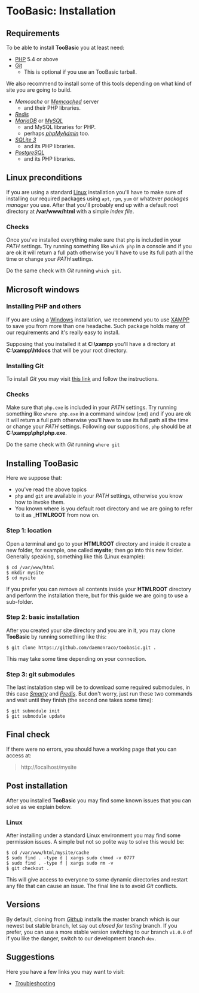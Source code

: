 # TooBasic: Installation
## Requirements
To be able to install __TooBasic__ you at least need:

* [PHP](http://php.net/) 5.4 or above
* [Git](https://git-scm.com/)
	* This is optional if you use an TooBasic tarball.

We also recommend to install some of this tools depending on what kind of site you
are going to build.

* _Memcache_ or [_Memcached_](http://memcached.org/) server
	* and their PHP libraries.
* [_Redis_](http://redis.io/)
* [_MariaDB_](https://mariadb.org/) or [_MySQL_](https://www.mysql.com/)
	* and MySQL libraries for PHP.
	* perhaps [_phpMyAdmin_](https://www.phpmyadmin.net/) too.
* [_SQLite 3_](https://www.sqlite.org/)
	* and its PHP libraries.
* [_PostgreSQL_](http://www.postgresql.org/)
	* and its PHP libraries.

## Linux preconditions
If you are using a standard [Linux](https://www.linux.com/) installation you'll
have to make sure of installing our required packages using `apt`, `rpm`, `yum` or
whatever _packages manager_ you use.
After that you'll probably end up with a default root directory at
__/var/www/html__ with a simple _index file_.

### Checks
Once you've installed everything make sure that `php` is included in your _PATH_
settings.
Try running something like `which php` in a console and if you are ok it will
return a full path otherwise you'll have to use its full path all the time or
change your _PATH_ settings.

Do the same check with _Git_ running `which git`.

## Microsoft windows
### Installing PHP and others
If you are using a [Windows](http://www.microsoft.com/en-us/windows) installation,
we recommend you to use [XAMPP](https://www.apachefriends.org/index.html) to save
you from more than one headache.
Such package holds many of our requirements and it's really easy to install.

Supposing that you installed it at __C:\xampp__ you'll have a directory at
__C:\xampp\htdocs__ that will be your root directory.

### Installing Git
To install _Git_ you may visit [this link](https://git-scm.com/download/win) and
follow the instructions.

### Checks
Make sure that `php.exe` is included in your _PATH_ settings.
Try running something like `where php.exe` in a command window (`cmd`) and if you
are ok it will return a full path otherwise you'll have to use its full path all
the time or change your _PATH_ settings.
Following our suppositions, `php` should be at __C:\xampp\php\php.exe__.

Do the same check with _Git_ running `where git`

## Installing __TooBasic__
Here we suppose that:

* you've read the above topics
* `php` and `git` are available in your _PATH_ settings, otherwise you know how to
invoke them.
* You known where is you default root directory and we are going to refer to it as
___HTMLROOT__ from now on.

### Step 1: location
Open a terminal and go to your __HTMLROOT__ directory and inside it create a new
folder, for example, one called __mysite__; then go into this new folder.
Generally speaking, something like this (Linux example):
```text
$ cd /var/www/html
$ mkdir mysite
$ cd mysite
```
If you prefer you can remove all contents inside your __HTMLROOT__ directory and
perform the installation there, but for this guide we are going to use a
sub-folder.

### Step 2: basic installation
After you created your site directory and you are in it, you may clone
__TooBasic__ by running something like this:
```text
$ git clone https://github.com/daemonraco/toobasic.git .
```
This may take some time depending on your connection.

### Step 3: git submodules
The last instalation step will be to download some required submodules, in this
case [_Smarty_](http://www.smarty.net/) and
[_Predis_](https://github.com/nrk/predis).
But don't worry, just run these two commands and wait until they finish (the
second one takes some time):
```text
$ git submodule init
$ git submodule update
```

## Final check
If there were no errors, you should have a working page that you can access at:

>http://localhost/mysite

## Post installation
After you installed __TooBasic__ you may find some known issues that you can solve
as we explain below.

### Linux
After installing under a standard Linux environment you may find some permission
issues.
A simple but not so polite way to solve this would be:
```text
$ cd /var/www/html/mysite/cache
$ sudo find . -type d | xargs sudo chmod -v 0777
$ sudo find . -type f | xargs sudo rm -v
$ git checkout .
```
This will give access to everyone to some dynamic directories and restart any file
that can cause an issue.
The final line is to avoid _Git_ conflicts.

## Versions
By default, cloning from [_Github_](https://github.com/) installs the master
branch which is our newest but stable branch, let say out _closed for testing_
branch.
If you prefer, you can use a more stable version switching to our branch `v1.0.0`
of if you like the danger, switch to our development branch `dev`.

## Suggestions
Here you have a few links you may want to visit:

* [Troubleshooting](docs/troubleshooting.md)
